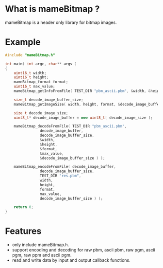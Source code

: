 What is mameBitmap ?
===============
mameBitmap is a header only library for bitmap images.

Example
===============
```cpp
#include "mameBitmap.h"

int main( int argc, char** argv )
{
    uint16_t width;
    uint16_t height;
    mameBitmap_format format;
    uint16_t max_value;
    mameBitmap_getInfoFromFile( TEST_DIR "pbm_ascii.pbm", &width, &height, &format, &max_value );

    size_t decode_image_buffer_size;
    mameBitmap_getImageSize( width, height, format, &decode_image_buffer_size );

    size_t decode_image_size;
    uint8_t* decode_image_buffer = new uint8_t[ decode_image_size ];

    mameBitmap_decodeFromFile( TEST_DIR "pbm_ascii.pbm",
                decode_image_buffer,
                decode_image_buffer_size,
                &width,
                &height,
                &format,
                &max_value,
                &decode_image_buffer_size ) );

    mameBitmap_encodeFromFile( decode_image_buffer,
                decode_image_buffer_size,
                TEST_DIR "res.pbm",
                width,
                height,
                format,
                max_value,
                decode_image_buffer_size ) );

    return 0;
}
```

Features
===============
* only include mameBitmap.h.
* support encoding and decoding for  raw pbm, ascii pbm, raw pgm, ascii pgm, raw ppm and ascii pgm.
* read and write data by input and output callback functions.
